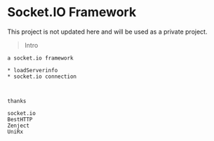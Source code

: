 # Socket.IO Framework

This project is not updated here and will be used as a private project.

> Intro
```
a socket.io framework

* loadServerinfo
* socket.io connection



thanks 

socket.io  
BestHTTP  
Zenject  
UniRx  

